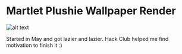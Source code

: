# Martlet Plushie Wallpaper Render
![alt text](https://github.com/Boleklolo/BlenderPlush/blob/main/MartletPlushieWallpaperFinalRender.png?raw=true)

Started in May and got lazier and lazier. Hack Club helped me find motivation to finish it :)
